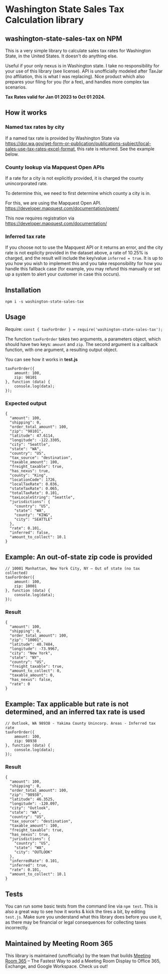 # Washington State Sales Tax Calculation library

## washington-state-sales-tax on NPM

This is a very simple library to calculate sales tax rates for Washington State, in the United States. It doesn't do anything else.

Useful if your only nexus is in Washington state. I take no responsibility for your use of this library (see license). API is unofficially modeled after TaxJar (no affiliation, this is what I was replacing). Nice product which also prepares your filing for you (for a fee), and handles more complex tax scenarios.

**Tax Rates valid for Jan 01 2023 to Oct 01 2024.**

## How it works

### Named tax rates by city
If a named tax rate is provided by Washington State via https://dor.wa.gov/get-form-or-publication/publications-subject/local-sales-use-tax-rates-excel-format, this rate is returned. See the example below.


### County lookup via Mapquest Open APIs
If a rate for a city is not explicitly provided, it is charged the county unincorporated rate. 

To determine this, we need to first determine which county a city is in. 

For this, we are using the Mapquest Open API.  https://developer.mapquest.com/documentation/open/

This now requires registration via https://developer.mapquest.com/documentation/


### Inferred tax rate
If you choose not to use the Mapquest API or it returns an error, and the city rate is not explicity provided in the dataset above, a rate of 10.25% is charged, and the result will include the key/value `inferred = true`. It is up to you how you wish to implement this and you take responsibility for how you handle this fallback case (for example, you may refund this manually or set up a system to alert your customer in case this occurs).


## Installation

`npm i -s washington-state-sales-tax`

## Usage

Require: `const { taxForOrder } = require('washington-state-sales-tax');`

The function `taxForOrder` takes two arguments, a parameters object, which should have two keys: `amount` and `zip`. The second argument is a callback function, with one argument, a resulting output object.

You can see how it works in **test.js**

```
taxForOrder({
    amount: 100,
    zip: 98101
}, function (data) {
    console.log(data);
});
```

### Expected output

```
{
  "amount": 100,
  "shipping": 0,
  "order_total_amount": 100,
  "zip": "98101",
  "latitude": 47.6114,
  "longitude": -122.3305,
  "city": "Seattle",
  "state": "WA",
  "country": "US",
  "tax_source": "destination",
  "taxable_amount": 100,
  "freight_taxable": true,
  "has_nexus": true,
  "county": "King",
  "locationCode": 1726,
  "localTaxRate": 0.036,
  "stateTaxRate": 0.065,
  "totalTaxRate": 0.101,
  "taxLocaleString": "Seattle",
  "jurisdictions": {
    "country": "US",
    "state": "WA",
    "county": "KING",
    "city": "SEATTLE"
  },
  "rate": 0.101,
  "inferred": false,
  "amount_to_collect": 10.1
}
```

## Example: An out-of-state zip code is provided

```
// 10001 Manhattan, New York City, NY – Out of state (no tax collected)
taxForOrder({
    amount: 100,
    zip: 10001
}, function (data) {
    console.log(data);
});
```

### Result

```
{
  "amount": 100,
  "shipping": 0,
  "order_total_amount": 100,
  "zip": "10001",
  "latitude": 40.7484,
  "longitude": -73.9967,
  "city": "New York",
  "state": "NY",
  "country": "US",
  "freight_taxable": true,
  "amount_to_collect": 0,
  "taxable_amount": 0,
  "has_nexus": false,
  "rate": 0
}
```

## Example: Tax applicable but rate is not determined, and an inferred tax rate is used

```
// Outlook, WA 98938 - Yakima County Unincorp. Areas - Inferred tax rate
taxForOrder({
    amount: 100,
    zip: 98938
}, function (data) {
    console.log(data);
});
```

### Result

```
{
  "amount": 100,
  "shipping": 0,
  "order_total_amount": 100,
  "zip": "98938",
  "latitude": 46.3525,
  "longitude": -120.097,
  "city": "Outlook",
  "state": "WA",
  "country": "US",
  "tax_source": "destination",
  "taxable_amount": 100,
  "freight_taxable": true,
  "has_nexus": true,
  "jurisdictions": {
    "country": "US",
    "state": "WA",
    "city": "OUTLOOK"
  },
  "inferredRate": 0.101,
  "inferred": true,
  "rate": 0.101,
  "amount_to_collect": 10.1
}
```

## Tests

You can run some basic tests from the command line via `npm test`. This is also a great way to see how it works & kick the tires a bit, by editing `test.js`. Make sure you understand what this library does before you use it, as there may be financial or legal consequences for collecting taxes incorrectly.


## Maintained by Meeting Room 365
This library is maintained (unofficially) by the team that builds [Meeting Room 365](https://www.meetingroom365.com) – The Fastest Way to add a Meeting Room Display to Office 365, Exchange, and Google Workspace. Check us out!

